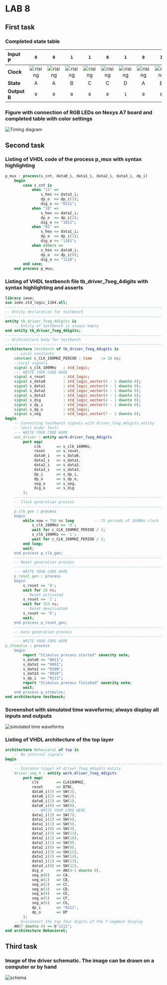# LAB 8

## First task

### Completed state table

| **Input P** | `0` | `0` | `1` | `1` | `0` | `1` | `0` | `1` | `1` | `1` | `1` | `0` | `0` | `1` | `1` | `1` |
| :-- | :-: | :-: | :-: | :-: | :-: | :-: | :-: | :-: | :-: | :-: | :-: | :-: | :-: | :-: | :-: | :-: |
| **Clock** | ![rising](images/eq_uparrow.png) | ![rising](images/eq_uparrow.png) | ![rising](images/eq_uparrow.png) | ![rising](images/eq_uparrow.png) | ![rising](images/eq_uparrow.png) | ![rising](images/eq_uparrow.png) | ![rising](images/eq_uparrow.png) | ![rising](images/eq_uparrow.png) | ![rising](images/eq_uparrow.png) | ![rising](images/eq_uparrow.png) | ![rising](images/eq_uparrow.png) | ![rising](images/eq_uparrow.png) | ![rising](images/eq_uparrow.png) | ![rising](images/eq_uparrow.png) | ![rising](images/eq_uparrow.png) | ![rising](images/eq_uparrow.png) |
| **State** | A | A | B | C | C | D | A | B | C | D | B | B | B | C | D | B |
| **Output R** | `0` | `0` | `0` | `0` | `0` | `1` | `0` | `0` | `0` | `1` | `0` | `0` | `0` | `0` | `1` | `0` |

### Figure with connection of RGB LEDs on Nexys A7 board and completed table with color settings

![Timing diagram](Images/table.jpg)

## Second task

### Listing of VHDL code of the process p_mux with syntax highlighting

```vhdl
p_mux : process(s_cnt, data0_i, data1_i, data2_i, data3_i, dp_i)
    begin
        case s_cnt is
            when "11" =>
                s_hex <= data3_i;
                dp_o  <= dp_i(3);
                dig_o <= "0111";
            when "10" =>
                s_hex <= data2_i;
                dp_o  <= dp_i(2);
                dig_o <= "1011";
            when "01" =>
                s_hex <= data1_i;
                dp_o  <= dp_i(1);
                dig_o <= "1101";
            when others =>
                s_hex <= data0_i;
                dp_o  <= dp_i(0);
                dig_o <= "1110";
        end case;
    end process p_mux;
```

### Listing of VHDL testbench file tb_driver_7seg_4digits with syntax highlighting and asserts

```vhdl
library ieee;
use ieee.std_logic_1164.all;
------------------------------------------------------------------------
-- Entity declaration for testbench
------------------------------------------------------------------------
entity tb_driver_7seg_4digits is
    -- Entity of testbench is always empty
end entity tb_driver_7seg_4digits;
------------------------------------------------------------------------
-- Architecture body for testbench
------------------------------------------------------------------------
architecture testbench of tb_driver_7seg_4digits is
    -- Local constants
    constant c_CLK_100MHZ_PERIOD : time    := 10 ns;
    --Local signals
    signal s_clk_100MHz   : std_logic;
    --- WRITE YOUR CODE HERE
    signal s_reset        : std_logic;
    signal s_data0        : std_logic_vector(4 - 1 downto 0);
    signal s_data1        : std_logic_vector(4 - 1 downto 0);
    signal s_data2        : std_logic_vector(4 - 1 downto 0);
    signal s_data3        : std_logic_vector(4 - 1 downto 0);
    signal s_dig          : std_logic_vector(4 - 1 downto 0);
    signal s_dp_i         : std_logic_vector(4 - 1 downto 0);
    signal s_dp_o         : std_logic;
    signal s_seg          : std_logic_vector(7 - 1 downto 0);
begin
    -- Connecting testbench signals with driver_7seg_4digits entity
    -- (Unit Under Test)
    --- WRITE YOUR CODE HERE
    uut_driver : entity work.driver_7seg_4digits
        port map(
             clk       => s_clk_100MHz,
             reset     => s_reset,
             data0_i   => s_data0,
             data1_i   => s_data1,
             data2_i   => s_data2,
             data3_i   => s_data3,
             dp_i      => s_dp_i,
             dp_o      => s_dp_o,
             seg_o     => s_seg,
             dig_o     => s_dig
        );
    --------------------------------------------------------------------
    -- Clock generation process
    --------------------------------------------------------------------
    p_clk_gen : process
    begin
        while now < 750 ns loop         -- 75 periods of 100MHz clock
            s_clk_100MHz <= '0';
            wait for c_CLK_100MHZ_PERIOD / 2;
            s_clk_100MHz <= '1';
            wait for c_CLK_100MHZ_PERIOD / 2;
        end loop;
        wait;
    end process p_clk_gen;
    --------------------------------------------------------------------
    -- Reset generation process
    --------------------------------------------------------------------
    --- WRITE YOUR CODE HERE
    p_reset_gen : process
    begin
        s_reset <= '0';
        wait for 28 ns;
        -- Reset activated
        s_reset <= '1';
        wait for 153 ns;
        -- Reset deactivated
        s_reset <= '0';
        wait;
    end process p_reset_gen;
    --------------------------------------------------------------------
    -- Data generation process
    --------------------------------------------------------------------
    --- WRITE YOUR CODE HERE
p_stimulus : process
    begin
        report "Stimulus process started" severity note;
        s_data0 <= "0011";
        s_data1 <= "0001";
        s_data2 <= "0100";
        s_data3 <= "0010";
        s_dp_i  <= "0111";
        report "Stimulus process finished" severity note;
        wait;
    end process p_stimulus;
end architecture testbench;
```

### Screenshot with simulated time waveforms; always display all inputs and outputs

![simulated time waveforms](Images/waveform.JPG)

### Listing of VHDL architecture of the top layer

```vhdl
architecture Behavioral of top is
    -- No internal signals
begin
    --------------------------------------------------------------------
    -- Instance (copy) of driver_7seg_4digits entity
    driver_seg_4 : entity work.driver_7seg_4digits
        port map(
            clk        => CLK100MHZ,
            reset      => BTNC,
            data0_i(3) => SW(3),
            data0_i(2) => SW(2),
            data0_i(1) => SW(1),
            data0_i(0) => SW(0),
            --- WRITE YOUR CODE HERE
            data1_i(3) => SW(7),
            data1_i(2) => SW(6),
            data1_i(1) => SW(5),
            data1_i(0) => SW(4),
            data2_i(3) => SW(11),
            data2_i(2) => SW(10),
            data2_i(1) => SW(9),
            data2_i(0) => SW(8),
            data3_i(3) => SW(15),
            data3_i(2) => SW(14),
            data3_i(1) => SW(13),
            data3_i(0) => SW(12),
            dig_o      => AN(4-1 downto 0),
            seg_o(0)   => CA,
            seg_o(1)   => CB,
            seg_o(2)   => CC,
            seg_o(3)   => CD,
            seg_o(4)   => CE,
            seg_o(5)   => CF,
            seg_o(6)   => CG,
            dp_i       => "0111",
            dp_o       => DP
        );
    -- Disconnect the top four digits of the 7-segment display
    AN(7 downto 4) <= b"1111";
end architecture Behavioral;
```

## Third task

### Image of the driver schematic. The image can be drawn on a computer or by hand

![schema](Images/schema.jpg)
